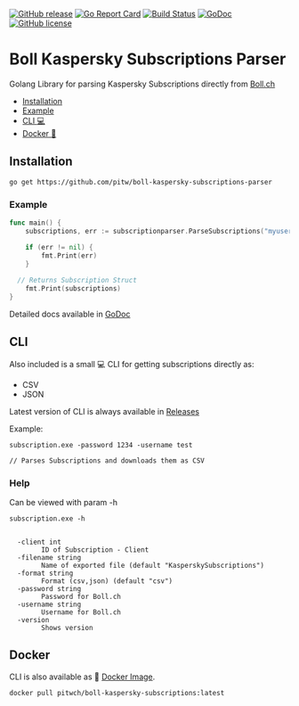 [![GitHub release](https://img.shields.io/github/tag/pitw/boll-kaspersky-subscriptions-parser.svg?label=latest&colorB=orange)](https://github.com/pitw/boll-kaspersky-subscriptions-parser/releases/latest)
[![Go Report Card](https://goreportcard.com/badge/github.com/pitw/boll-kaspersky-subscriptions-parser)](https://goreportcard.com/report/github.com/pitw/boll-kaspersky-subscriptions-parser)
[![Build Status](https://travis-ci.org/pitwch/go-wrapper-proffix-restapi.svg?branch=master)](https://travis-ci.org/pitw/boll-kaspersky-subscriptions-parser)
[![GoDoc](https://godoc.org/github.com/pitw/boll-kaspersky-subscriptions-parser?status.svg)](https://godoc.org/github.com/pitw/boll-kaspersky-subscriptions-parser)
[![GitHub license](https://img.shields.io/github/license/pitw/boll-kaspersky-subscriptions-parser.svg)](https://github.com/pitw/boll-kaspersky-subscriptions-parser/blob/master/LICENSE)

# Boll Kaspersky Subscriptions Parser

Golang Library for parsing Kaspersky Subscriptions directly from [Boll.ch](https://www.boll.ch/kaspersky/subscriptions_faq.html)

- [Installation](#installation)
- [Example](#example)
- [CLI :computer: ](#cli)
- [Docker :whale2:](#docker)

## Installation

```
go get https://github.com/pitw/boll-kaspersky-subscriptions-parser
```

### Example

```go
func main() {
	subscriptions, err := subscriptionparser.ParseSubscriptions("myuser", "mypsupersecretpassword")

	if (err != nil) {
		fmt.Print(err)
	}
  
  // Returns Subscription Struct
	fmt.Print(subscriptions)
}
```
Detailed docs available in [GoDoc](https://godoc.org/github.com/pitw/boll-kaspersky-subscriptions-parser)

## CLI

Also included is a small :computer:  CLI for getting subscriptions
directly as:

- CSV
- JSON

Latest version of CLI is always available in [Releases](https://github.com/pitw/boll-kaspersky-subscriptions-parser/releases/latest)

Example:

```
subscription.exe -password 1234 -username test

// Parses Subscriptions and downloads them as CSV
```



### Help

Can be viewed with param -h

```
subscription.exe -h


  -client int
        ID of Subscription - Client
  -filename string
        Name of exported file (default "KasperskySubscriptions")
  -format string
        Format (csv,json) (default "csv")
  -password string
        Password for Boll.ch
  -username string
        Username for Boll.ch
  -version
        Shows version    
```

## Docker

CLI is also available as :whale2: [Docker Image](https://hub.docker.com/r/pitwch/boll-kaspersky-subscriptions).

```
docker pull pitwch/boll-kaspersky-subscriptions:latest
```

